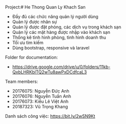 
Project:# He Thong Quan Ly Khach San
+ Đầy đủ các chức năng quản lý người dùng
+ Quản lý được nhân sự
+ Quản lý được đặt phòng, các dịch vụ trong khách sạn
+ Quản lý các mặt hàng được nhập vào khách sạn
+ Thống kê tình hình phòng, tình hình doanh thu
+ Tối ưu tìm kiếm
+ Dùng bootstrap, responsive và laravel



Folder for documentation:
+ https://drive.google.com/drive/u/0/folders/11kb-QxbLHRKblTQ2wTu8awPxDCdfcaL3



Team members:
+ 20176075: Nguyễn Đức Anh
+ 20176076: Nguyễn Tuấn Anh
+ 20176073: Kiều Lê Việt Anh
+ 20187323: Vũ Trọng Khang

Danh sách công việc:
https://bit.ly/2wSN9Kt


